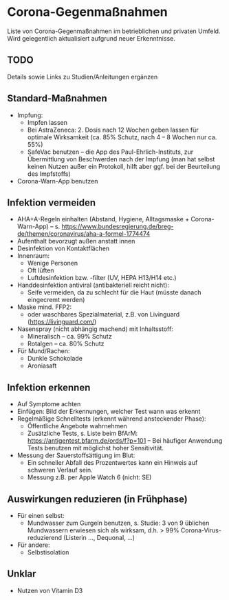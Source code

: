# Corona-Gegenmaßnahmen
Liste von Corona-Gegenmaßnahmen im betrieblichen und privaten Umfeld. Wird gelegentlich aktualisiert aufgrund neuer Erkenntnisse.

## TODO
Details sowie Links zu Studien/Anleitungen ergänzen
## Standard-Maßnahmen
- Impfung:
  - Impfen lassen
  - Bei AstraZeneca: 2. Dosis nach 12 Wochen geben lassen für optimale Wirksamkeit (ca. 85% Schutz, nach 4 – 8 Wochen nur ca. 55%)
  - SafeVac benutzen – die App des Paul-Ehrlich-Instituts, zur Übermittlung von Beschwerden nach der Impfung (man hat selbst keinen Nutzen außer ein Protokoll, hilft aber ggf. bei der Beurteilung des Impfstoffs)
- Corona-Warn-App benutzen
## Infektion vermeiden
- AHA+A-Regeln einhalten (Abstand, Hygiene, Alltagsmaske + Corona-Warn-App) – s. https://www.bundesregierung.de/breg-de/themen/coronavirus/aha-a-formel-1774474
- Aufenthalt bevorzugt außen anstatt innen
- Desinfektion von Kontaktflächen
- Innenraum:
  - Wenige Personen
  - Oft lüften
  - Luftdesinfektion bzw. -filter (UV, HEPA H13/H14 etc.)
- Handdesinfektion antiviral (antibakteriell reicht nicht):
  - Seife vermeiden, da zu schlecht für die Haut (müsste danach eingecremt werden)
- Maske mind. FFP2:
  - oder waschbares Spezialmaterial, z.B. von Livinguard (https://livinguard.com/)
- Nasenspray (nicht abhängig machend) mit Inhaltsstoff:
  - Mineralisch – ca. 99% Schutz
  - Rotalgen – ca. 80% Schutz
- Für Mund/Rachen:
  - Dunkle Schokolade
  - Aroniasaft
## Infektion erkennen
- Auf Symptome achten
- Einfügen: Bild der Erkennungen, welcher Test wann was erkennt
- Regelmäßige Schnelltests (erkennt während ansteckender Phase):
  - Öffentliche Angebote wahrnehmen
  - Zusätzliche Tests, s. Liste beim BfArM: https://antigentest.bfarm.de/ords/f?p=101 – Bei häufiger Anwendung Tests benutzen mit möglichst hoher Sensitivität.
- Messung der Sauerstoffsättigung im Blut:
  - Ein schneller Abfall des Prozentwertes kann ein Hinweis auf schweren Verlauf sein. 
  - Messung z.B. per Apple Watch 6 (nicht: SE)
## Auswirkungen reduzieren (in Frühphase)
- Für einen selbst:
  - Mundwasser zum Gurgeln benutzen, s. Studie: 3 von 9 üblichen Mundwassern erwiesen sich als wirksam, d.h. > 99% Corona-Virus-reduzierend (Listerin ..., Dequonal, ...)
- Für andere:
  - Selbstisolation
## Unklar
- Nutzen von Vitamin D3
